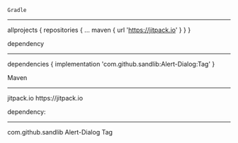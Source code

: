 `Gradle`
_______

allprojects {
		repositories {
			...
			maven { url 'https://jitpack.io' }
		}
	}


dependency
__________

dependencies {
	        implementation 'com.github.sandlib:Alert-Dialog:Tag'
	}


Maven
______

<repositories>
		<repository>
		    <id>jitpack.io</id>
		    <url>https://jitpack.io</url>
		</repository>
	</repositories>

dependency:
_________

<dependency>
	    <groupId>com.github.sandlib</groupId>
	    <artifactId>Alert-Dialog</artifactId>
	    <version>Tag</version>
	</dependency>